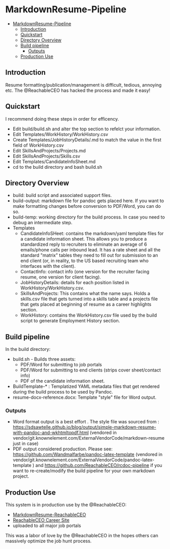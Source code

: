 # MarkdownResume-Pipeline

- [MarkdownResume-Pipeline](#markdownresume-pipeline)
  - [Introduction](#introduction)
  - [Quickstart](#quickstart)
  - [Directory Overview](#directory-overview)
  - [Build pipeline](#build-pipeline)
    - [Outputs](#outputs)
  - [Production Use](#production-use)

## Introduction

Resume formatting/publication/management is difficult, tedious, annoying etc. The @ReachableCEO has hacked the process and made it easy!

## Quickstart

I recommend doing these steps in order for efficency.

- Edit build/build.sh and alter the top section to refelct your information.
- Edit Templates/WorkHistory/WorkHistory.csv
- Create Templates/JobHistoryDetails/<position>.md to match the value in the first field of WorkHistory.csv
- Edit SkillsAndProjects/Projects.md
- Edit SkillsAndProjects/Skills.csv
- Edit Templates/CandidateInfoSheet.md
- cd to the build directory and bash build.sh

## Directory Overview

- build: build script and associated support files.
- build-output: markdown file for pandoc gets placed here. If you want to make formatting changes before conversion to PDF/Word, you can do so.
- build-temp: working directory for the build process. In case you need to debug an intermediate step.
- Templates
  - CandidateInfoSHeet: contains the markdown/yaml template files for a candidate information sheet. This allows you to produce a standardized reply to recruiters to eliminate an average of 6 emails/phone calls per inbound lead. It has a rate sheet and all the standard "matrix" tables they need to fill out for submission to an end client (or, in reality, to the US based recruiting team who interfaces with the client).
  - ContactInfo: contact info (one version for the recruiter facing resume, one version for client facing).
  - JobHistoryDetails: details for each position listed in WorkHistory/WorkHistory.csv.
  - SkillsAndProjects: This contains what the name says. Holds a skills.csv file that gets turned into a skills table and a projects file that gets placed at beginning of resume as a career highlights section.
  - WorkHistory: contains the WorkHistory.csv file used by the build script to generate Employment History section.

## Build pipeline

In the build directory:

- build.sh - Builds three assets:
  - PDF/Word for submitting to job portals
  - PDF/Word for submitting to end clients (strips cover sheet/contact info)
  - PDF of the candidate information sheet.
- BuildTemplate-* : Templatized YAML metadata files that get rendered during the build process to be used by Pandoc.
- resume-docx-reference.docx: Template "style" file for Word output.

### Outputs

- Word format output is a best effort . The style file was sourced from : <https://sdsawtelle.github.io/blog/output/simple-markdown-resume-with-pandoc-and-wkhtmltopdf.html> (vendored in vendor/git.knownelement.com/ExternalVendorCode/markdown-resume just in case)
- PDF output considered production. Please see: <https://github.com/Wandmalfarbe/pandoc-latex-template> (vendored in vendor/git.knownelement.com/ExternalVendorCode/pandoc-latex-template ) and <https://github.com/ReachableCEO/rcdoc-pipeline> if you want to re-create/modify the build pipeline for your own markdown project.

## Production Use

This system is in production use by the @ReachableCEO:

- [MarkdownResume-ReachableCEO](https://git.knownelement.com/reachableceo/MarkdownResume-ReachableCEO)
- [ReachableCEO Career Site](https://resume.reachableceo.com)
- uploaded to all major job portals

This was a labor of love by the @ReachableCEO in the hopes others can massively optimize the job hunt process.
